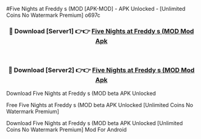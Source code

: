 #Five Nights at Freddy s (MOD [APK-MOD] - APK Unlocked - [Unlimited Coins No Watermark Premium] o697c



<div align="center">

<h3>🔴 Download [Server1] 👉👉 <a href="https://momento.my/?title=Five_Nights_at_Freddy_s_(MOD">Five Nights at Freddy s (MOD Mod Apk</a></h3><br>

<h3>🔴 Download [Server2] 👉👉 <a href="https://momento.my/?title=Five_Nights_at_Freddy_s_(MOD">Five Nights at Freddy s (MOD Mod Apk</a></h3>
</div>



Download Five Nights at Freddy s (MOD beta APK Unlocked

Free Five Nights at Freddy s (MOD beta APK Unlocked [Unlimited Coins No Watermark Premium]

Download Five Nights at Freddy s (MOD beta APK Unlocked [Unlimited Coins No Watermark Premium] Mod For Android
